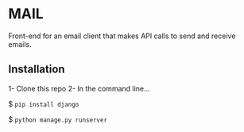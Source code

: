 # MAIL

Front-end for an email client that makes API calls to send and receive emails.

## Installation
1- Clone this repo 2- In the command line...

$ `pip install django`

$ `python manage.py runserver`
